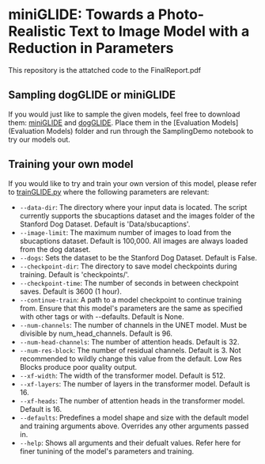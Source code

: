 # miniGLIDE: Towards a Photo-Realistic Text to Image Model with a Reduction in Parameters

This repository is the attatched code to the FinalReport.pdf

## Sampling dogGLIDE or miniGLIDE
If you would just like to sample the given models, feel free to download them: [miniGLIDE](https://drive.google.com/file/d/1NXGr6wMeYOU98nxivZNtZBWXFRU42XyU/view?usp=share_link) and [dogGLIDE](https://drive.google.com/file/d/1NXGr6wMeYOU98nxivZNtZBWXFRU42XyU/view?usp=share_link). Place them in the [Evaluation Models](Evaluation Models) folder and run through the SamplingDemo notebook to try our models out.

## Training your own model
If you would like to try and train your own version of this model, please refer to [trainGLIDE.py](trainGLIDE.py) where the following parameters are relevant:

- `--data-dir`: The directory where your input data is located. The script currently supports the sbucaptions dataset and the images folder of the Stanford Dog Dataset. Default is 'Data/sbucaptions'.
- `--image-limit`: The maximum number of images to load from the sbucaptions dataset. Default is 100,000. All images are always loaded from the dog dataset.
- `--dogs`: Sets the dataset to be the Stanford Dog Dataset. Default is False.
- `--checkpoint-dir`: The directory to save model checkpoints during training. Default is 'checkpoints/'.
- `--checkpoint-time`: The number of seconds in between checkpoint saves. Default is 3600 (1 hour).
- `--continue-train`: A path to a model checkpoint to continue training from. Ensure that this model's parameters are the same as specified with other tags or with --defaults. Default is None.
- `--num-channels`: The number of channels in the UNET model. Must be divisible by num_head_channels. Default is 96.
- `--num-head-channels`: The number of attention heads. Default is 32.
- `--num-res-block`: The number of residual channels. Default is 3. Not recommended to wildly change this value from the default. Low Res Blocks produce poor quality output.
- `--xf-width`: The width of the transformer model. Default is 512.
- `--xf-layers`: The number of layers in the transformer model. Default is 16.
- `--xf-heads`: The number of attention heads in the transformer model. Default is 16.
- `--defaults`: Predefines a model shape and size with the default model and training arguments above. Overrides any other arguments passed in.
- `--help`: Shows all arguments and their defualt values. Refer here for finer tunining of the model's parameters and training.


